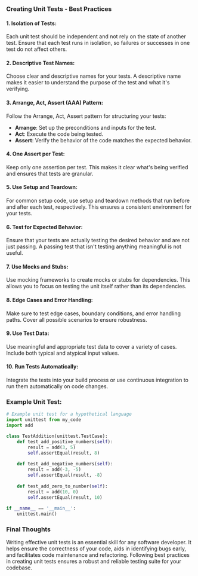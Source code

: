 ### Creating Unit Tests - Best Practices

#### 1. **Isolation of Tests:**

Each unit test should be independent and not rely on the state of another test. Ensure that each test runs in isolation, so failures or successes in one test do not affect others.

#### 2. **Descriptive Test Names:**

Choose clear and descriptive names for your tests. A descriptive name makes it easier to understand the purpose of the test and what it's verifying.

#### 3. **Arrange, Act, Assert (AAA) Pattern:**

Follow the Arrange, Act, Assert pattern for structuring your tests:

- **Arrange**: Set up the preconditions and inputs for the test.
- **Act**: Execute the code being tested.
- **Assert**: Verify the behavior of the code matches the expected behavior.

#### 4. **One Assert per Test:**

Keep only one assertion per test. This makes it clear what's being verified and ensures that tests are granular.

#### 5. **Use Setup and Teardown:**

For common setup code, use setup and teardown methods that run before and after each test, respectively. This ensures a consistent environment for your tests.

#### 6. **Test for Expected Behavior:**

Ensure that your tests are actually testing the desired behavior and are not just passing. A passing test that isn't testing anything meaningful is not useful.

#### 7. **Use Mocks and Stubs:**

Use mocking frameworks to create mocks or stubs for dependencies. This allows you to focus on testing the unit itself rather than its dependencies.

#### 8. **Edge Cases and Error Handling:**

Make sure to test edge cases, boundary conditions, and error handling paths. Cover all possible scenarios to ensure robustness.

#### 9. **Use Test Data:**

Use meaningful and appropriate test data to cover a variety of cases. Include both typical and atypical input values.

#### 10. **Run Tests Automatically:**

Integrate the tests into your build process or use continuous integration to run them automatically on code changes.

### Example Unit Test:


```python
# Example unit test for a hypothetical language  
import unittest from my_code 
import add  

class TestAddition(unittest.TestCase):      
	def test_add_positive_numbers(self):         
		result = add(3, 5)         
		self.assertEqual(result, 8)      
		
	def test_add_negative_numbers(self):         
		result = add(-3, -5)         
		self.assertEqual(result, -8)      
		
	def test_add_zero_to_number(self):         
		result = add(10, 0)         
		self.assertEqual(result, 10)  
		
if __name__ == '__main__':     
	unittest.main()
```
### Final Thoughts

Writing effective unit tests is an essential skill for any software developer. It helps ensure the correctness of your code, aids in identifying bugs early, and facilitates code maintenance and refactoring. Following best practices in creating unit tests ensures a robust and reliable testing suite for your codebase.